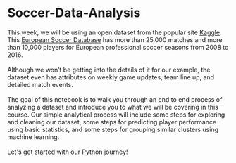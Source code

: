 # Soccer-Data-Analysis

This week, we will be using an open dataset from the popular site <a href="https://www.kaggle.com">Kaggle</a>. This <a href="https://www.kaggle.com/hugomathien/soccer">European Soccer Database</a> has more than 25,000 matches and more than 10,000 players for European professional soccer seasons from 2008 to 2016. 
<br>
<br>
Although we won’t be getting into the details of it for our example, the dataset even has attributes on weekly game updates, team line up, and detailed match events.
<br>
<br>
The goal of this notebook is to walk you through an end to end process of analyzing a dataset and introduce you to what we will be covering in this course. Our simple analytical process will include some steps for exploring  and cleaning our dataset, some steps for predicting player performance using basic statistics, and some steps for grouping similar clusters using machine learning. 
<br>
<br>
Let's get started with our Python journey!
